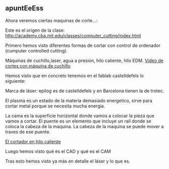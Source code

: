 ## apuntEeEss
Ahora veremos ciertas maquinas de corte...:

Este es el origen de la clase: http://academy.cba.mit.edu/classes/computer_cutting/index.html

Primero hemos visto diferentes formas de cortar con control de ordenador (cumputer controlled cutting).



Máquinas de cuchillo,laser, agua a presion, hilo caliente, hilo EDM.
[Video de cortes con máquina de cuchillo](https://www.youtube.com/watch?v=PG9lJOnNTzQ)

Hemos visto que en concreto tenemos en el fablab castelldefels lo siguiente:

Marca de láser: epilog es de castelldefels y en Barcelona tienen la de trotec.

El plasma es un estado de la materia demasiado energetico, sirve para cortar metal porque se necesita mucha energia.

La cama es la superficie horizontal donde vamos a colocar la pieza que vamos a cortar.
El puente es un elemento que incluye un rail donde se coloca  la cabeza de la maquina.
La cabeza de la maquina se puede mover a traves de ese puente.

[El cortador en hilo caliente](https://www.youtube.com/supported_browsers)

Luego hemos visto qué es el CAD y qué es el CAM

Tras esto hemos visto ya más en detalle el láser y lo que es.


